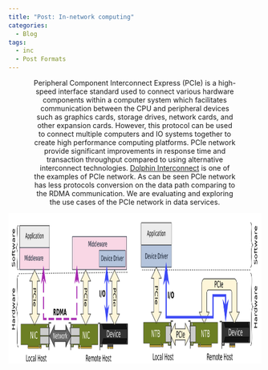 ```yaml
---
title: "Post: In-network computing"
categories:
  - Blog
tags:
  - inc
  - Post Formats
---
```


<p align="center" style="font-size: 14px; width: 80%; margin: auto;">
Peripheral Component Interconnect Express (PCIe) is a high-speed interface standard used to connect various hardware components within a computer system which facilitates communication between the CPU and peripheral devices such as graphics cards, storage drives, network cards, and other expansion cards. However, this protocol  can be used to connect multiple computers and IO systems together to create high performance computing platforms. PCIe network provide significant improvements in response time and transaction throughput compared to using alternative interconnect technologies. <a href="https://www.dolphinics.no/index.html">Dolphin Interconnect</a> is one of the examples of PCIe network. As can be seen PCIe network has less protocols conversion on the data path comparing to the RDMA communication. We are evaluating and exploring the use cases of the PCIe network in data services.
</p>

<p align="center">
  <img src="/assets/images/pcie.png" alt="Dolphin PCIe comparing to RDMA"  width="600" height="300" />
</p>
